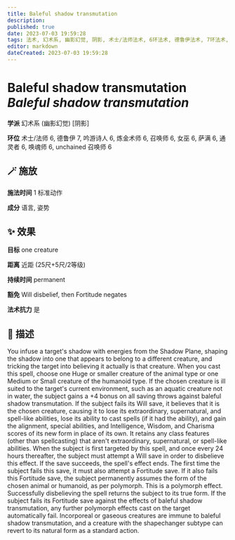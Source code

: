 ```yaml
---
title: Baleful shadow transmutation
description: 
published: true
date: 2023-07-03 19:59:28
tags: 法术, 幻术系, 幽影幻觉, 阴影, 术士/法师法术, 6环法术, 德鲁伊法术, 7环法术, 吟游诗人法术, 炼金术师法术, 召唤师法术, 女巫法术, 萨满法术, 通灵者法术, 唤魂师法术, unchained 召唤师法术
editor: markdown
dateCreated: 2023-07-03 19:59:28
---
```


# **Baleful shadow transmutation** *Baleful shadow transmutation*

**学派** 幻术系 (幽影幻觉) \[阴影\] 

**环位** 术士/法师 6, 德鲁伊 7, 吟游诗人 6, 炼金术师 6, 召唤师 6, 女巫 6, 萨满 6, 通灵者 6, 唤魂师 6, unchained 召唤师 6

## 🪄 施放

**施法时间** 1 标准动作

**成分** 语言, 姿势

## ✨ 效果 

**目标** one creature 

**距离** 近距 (25尺+5尺/2等级)  

**持续时间** permanent 

**豁免** Will disbelief, then Fortitude negates

**法术抗力** 是

## 📖 描述

You infuse a target's shadow with energies from the Shadow Plane, shaping the shadow into one that appears to belong to a different creature, and tricking the target into believing it actually is that creature. When you cast this spell, choose one Huge or smaller creature of the animal type or one Medium or Small creature of the humanoid type. If the chosen creature is ill suited to the target's current environment, such as an aquatic creature not in water, the subject gains a +4 bonus on all saving throws against baleful shadow transmutation. If the subject fails its Will save, it believes that it is the chosen creature, causing it to lose its extraordinary, supernatural, and spell-like abilities, lose its ability to cast spells (if it had the ability), and gain the alignment, special abilities, and Intelligence, Wisdom, and Charisma scores of its new form in place of its own. It retains any class features (other than spellcasting) that aren't extraordinary, supernatural, or spell-like abilities.  When the subject is first targeted by this spell, and once every 24 hours thereafter, the subject must attempt a Will save in order to disbelieve this effect. If the save succeeds, the spell's effect ends. The first time the subject fails this save, it must also attempt a Fortitude save. If it also fails this Fortitude save, the subject permanently assumes the form of the chosen animal or humanoid, as per polymorph. This is a polymorph effect. Successfully disbelieving the spell returns the subject to its true form. If the subject fails its Fortitude save against the effects of baleful shadow transmutation, any further polymorph effects cast on the target automatically fail.  Incorporeal or gaseous creatures are immune to baleful shadow transmutation, and a creature with the shapechanger subtype can revert to its natural form as a standard action.
    